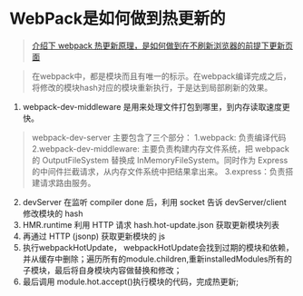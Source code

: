 # WebPack是如何做到热更新的

> [介绍下 webpack 热更新原理，是如何做到在不刷新浏览器的前提下更新页面](https://github.com/Advanced-Frontend/Daily-Interview-Question/issues/118)

> 在webpack中，都是模块而且有唯一的标示。在webpack编译完成之后，将修改的模块hash对应的模块重新执行，于是达到局部刷新的效果。

1. webpack-dev-middleware 是用来处理文件打包到哪里，到内存读取速度更快。
> webpack-dev-server 主要包含了三个部分：
> 1.webpack: 负责编译代码
> 2.webpack-dev-middleware: 主要负责构建内存文件系统，把 webpack 的 OutputFileSystem 替换成 InMemoryFileSystem。同时作为 Express 的中间件拦截请求，从内存文件系统中把结果拿出来。
> 3.express：负责搭建请求路由服务。

2. devServer 在监听 compiler done 后，利用 socket 告诉 devServer/client 修改模块的 hash
3. HMR.runtime 利用 HTTP 请求 hash.hot-update.json 获取更新模块列表
4. 再通过 HTTP (jsonp) 获取更新模块的 js
5. 执行webpackHotUpdate， webpackHotUpdate会找到过期的模块和依赖，并从缓存中删除；遍历所有的module.children,重新installedModules所有的子模块，最后将自身模块内容做替换和修改；
6. 最后调用 module.hot.accept()执行模块的代码，完成热更新;
